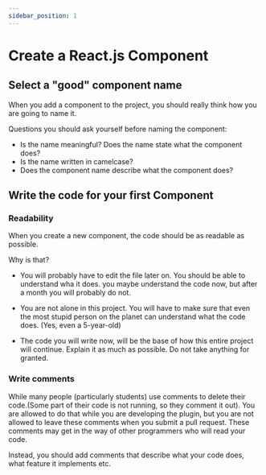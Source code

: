 ```yaml
---
sidebar_position: 1
---
```


# Create a React.js Component

## Select a "good" component name

When you add a component to the project, you should really think how you are going to name it.

Questions you should ask yourself before naming the component: 
- Is the name meaningful? Does the name state what the component does?
- Is the name written in camelcase?
- Does the component name describe what the component does?

## Write the code for your first Component

### Readability

When you create a new component, the code should be as readable as possible.

Why is that?
- You will probably have to edit the file later on. You should be able to understand wha it does.
    you maybe understand the code now, but after a month you will probably do not.

- You are not alone in this project. You will have to make sure that even the most stupid person on the planet can understand what the code does. (Yes, even a 5-year-old)

- The code you will write now, will be the base of how this entire project will continue. Explain it as much as possible. Do not take anything for granted.



### Write comments

While many people (particularly students) use comments to delete their code.(Some part of their code is not running, so they comment it out). You are allowed to do that while you are developing the plugin, but you are not allowed to leave these comments when you submit a pull request. These comments may get in the way of other programmers who will read your code.

Instead, you should add comments that describe what your code does, what feature it implements etc.
